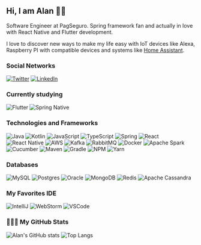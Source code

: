 ## Hi, I am Alan 🤘🏾

Software Engineer at PagSeguro. Spring framework fan and actually in love with React Native and Flutter development.

I love to discover new ways to make my life easy with IoT devices like Alexa, Raspberry PI with compatible devices and systems like [Home Assistant](https://www.home-assistant.io/).

### Social Networks

[![Twitter](https://img.shields.io/badge/-Twitter-000?&logo=Twitter)](https://twitter.com/AlanN_Goncalves)
[![LinkedIn](https://img.shields.io/badge/-LinkedIn-000?&logo=LinkedIn&logoColor=2867B2)](https://www.linkedin.com/in/alan-santos-31b39878/)

### Currently studying

![Flutter](https://img.shields.io/badge/-Flutter-000?&logo=Flutter&logoColor=007396)
![Spring Native](https://img.shields.io/badge/-Spring_Native-000?&logo=Spring)

### Technologies and Frameworks

![Java](https://img.shields.io/badge/-Java-000?&logo=Java&logoColor=FF0000)
![Kotlin](https://img.shields.io/badge/-Kotlin-000?&logo=Kotlin)
![JavaScript](https://img.shields.io/badge/-JavaScript-000?&logo=JavaScript)
![TypeScript](https://img.shields.io/badge/-TypeScript-000?&logo=TypeScript)
![Spring](https://img.shields.io/badge/-Spring-000?&logo=Spring)
![React](https://img.shields.io/badge/-React-000?&logo=React)
![React Native](https://img.shields.io/badge/-React_Native-000?&logo=React&logoColor=C57AEB)
![AWS](https://img.shields.io/badge/-AWS-000?&logo=Amazon-AWS)
![Kafka](https://img.shields.io/badge/-Kafka-000?&logo=Apache-Kafka)
![RabbitMQ](https://img.shields.io/badge/-RabbitMQ-000?&logo=RabbitMQ)
![Docker](https://img.shields.io/badge/-Docker-000?&logo=Docker)
![Apache Spark](https://img.shields.io/badge/-Apache_Spark-000?&logo=Apache-Spark)
![Cucumber](https://img.shields.io/badge/-Cucumber-000?&logo=Cucumber)
![Maven](https://img.shields.io/badge/-Maven-000?&logo=Apache-Maven)
![Gradle](https://img.shields.io/badge/-Gradle-000?&logo=Gradle)
![NPM](https://img.shields.io/badge/-NPM-000?&logo=NPM)
![Yarn](https://img.shields.io/badge/-Yarn-000?&logo=Yarn)

### Databases 
![MySQL](https://img.shields.io/badge/-MySQL-000?&logo=MySQL)
![Postgres](https://img.shields.io/badge/-PostgreSQL-000?&logo=Postgresql&logoColor=0064A5)
![Oracle](https://img.shields.io/badge/-Oracle-000?&logo=Oracle&logoColor=FF0000)
![MongoDB](https://img.shields.io/badge/-MongoDB-000?&logo=MongoDB)
![Redis](https://img.shields.io/badge/-Redis-000?&logo=Redis)
![Apache Cassandra](https://img.shields.io/badge/-Cassandra-000?&logo=Apache-Cassandra)

### My Favorites IDE

![IntelliJ](https://img.shields.io/badge/-IntelliJ-000?&logo=Intellij-idea)
![WebStorm](https://img.shields.io/badge/-WebStorm-000?&logo=Webstorm)
![VSCode](https://img.shields.io/badge/-VSCode-000?&logo=Visual-Studio-Code&logoColor=2261C7)

### 👨🏽‍💻 My GitHub Stats
![Alan's GitHub stats](https://github-readme-stats.vercel.app/api?username=alanlgoncalves&show_icons=true&hide_title=true&title_color=FFFFFF&icon_color=FFFFFF&text_color=FFFFFF&bg_color=0D1117&count_private=true) ![Top Langs](https://github-readme-stats.vercel.app/api/top-langs/?username=alanlgoncalves&layout=compact&title_color=FFFFFF&icon_color=FFFFFF&text_color=FFFFFF&bg_color=0D1117&count_private=true)
